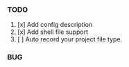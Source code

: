 ### TODO
1. [x] Add config description
2. [x] Add shell file support
3. [ ] Auto record your project file type.

### BUG

